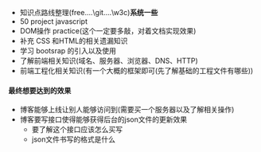 - 知识点路线整理(free....\git....\w3c)**系统一些**
- 50 project javascript
- DOM操作 practice(这个一定要多敲，对着文档实现效果)
- 补充 CSS 和HTML的相关遗漏知识
- 学习 bootsrap 的引入以及使用
- 了解前端相关知识(域名、服务器、浏览器、DNS、HTTP)
- 前端工程化相关知识(有一个大概的框架即可(先了解基础的工程文件有哪些))



#### 最终想要达到的效果

- 博客能够上线让别人能够访问到(需要买一个服务器以及了解相关操作)
- 博客要写接口使得能够获得后台的json文件的更新效果
  - 要了解这个接口应该怎么买写
  - json文件书写的格式是什么